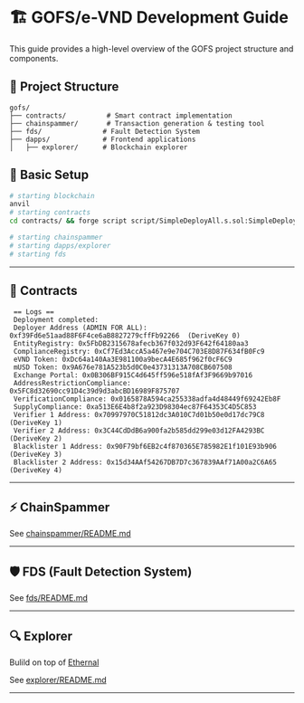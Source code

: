 # 🏗️ GOFS/e-VND Development Guide

This guide provides a high-level overview of the GOFS project structure and components.

## 📁 Project Structure

```
gofs/
├── contracts/          # Smart contract implementation
├── chainspammer/       # Transaction generation & testing tool
├── fds/               # Fault Detection System
├── dapps/             # Frontend applications
│   ├── explorer/      # Blockchain explorer
```

## 🔧 Basic Setup

```bash
# starting blockchain
anvil
# starting contracts
cd contracts/ && forge script script/SimpleDeployAll.s.sol:SimpleDeployAll --rpc-url 127.0.0.1:8545 --broadcast

# starting chainspammer
# starting dapps/explorer
# starting fds
```

---

## 📜 Contracts

```
 == Logs ==
 Deployment completed:
 Deployer Address (ADMIN FOR ALL): 0xf39Fd6e51aad88F6F4ce6aB8827279cffFb92266  (DeriveKey 0)
 EntityRegistry: 0x5FbDB2315678afecb367f032d93F642f64180aa3
 ComplianceRegistry: 0xCf7Ed3AccA5a467e9e704C703E8D87F634fB0Fc9
 eVND Token: 0xDc64a140Aa3E981100a9becA4E685f962f0cF6C9
 mUSD Token: 0x9A676e781A523b5d0C0e43731313A708CB607508
 Exchange Portal: 0x0B306BF915C4d645ff596e518fAf3F9669b97016
 AddressRestrictionCompliance: 0x5FC8d32690cc91D4c39d9d3abcBD16989F875707
 VerificationCompliance: 0x0165878A594ca255338adfa4d48449f69242Eb8F
 SupplyCompliance: 0xa513E6E4b8f2a923D98304ec87F64353C4D5C853
 Verifier 1 Address: 0x70997970C51812dc3A010C7d01b50e0d17dc79C8 (DeriveKey 1)
 Verifier 2 Address: 0x3C44CdDdB6a900fa2b585dd299e03d12FA4293BC (DeriveKey 2)
 Blacklister 1 Address: 0x90F79bf6EB2c4f870365E785982E1f101E93b906 (DeriveKey 3)
 Blacklister 2 Address: 0x15d34AAf54267DB7D7c367839AAf71A00a2C6A65 (DeriveKey 4)
```

---

## ⚡ ChainSpammer

See [chainspammer/README.md](chainspammer/README.md)

---

## 🛡️ FDS (Fault Detection System)

See [fds/README.md](fds/README.md)

---

## 🔍 Explorer

Bulild on top of [Ethernal](https://github.com/ethernal-labs/ethernal)

See [explorer/README.md](explorer/README.md)

---
